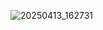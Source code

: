 ![20250413_162731](https://github.com/user-attachments/assets/9c7a3a9e-bc67-43e3-a669-62f04b06e6b0)
